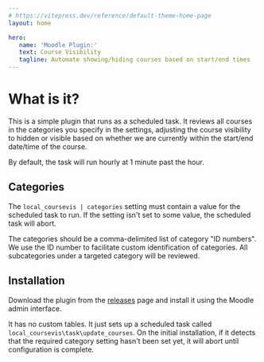 ```yaml
---
# https://vitepress.dev/reference/default-theme-home-page
layout: home

hero:
   name: 'Moodle Plugin:'
   text: Course Visibility
   tagline: Automate showing/hiding courses based on start/end times
---
```


# What is it?

This is a simple plugin that runs as a scheduled task. It reviews all courses in the
categories you specify in the settings, adjusting the course visibility to hidden or
visible based on whether we are currently within the start/end date/time of the course.

By default, the task will run hourly at 1 minute past the hour.

## Categories

The `local_coursevis | categories` setting must contain a value for the scheduled task to
run. If the setting isn't set to some value, the scheduled task will abort.

The categories should be a comma-delimited list of category "ID numbers". We use the ID
number to facilitate custom identification of categories. All subcategories under a
targeted category will be reviewed.

## Installation

Download the plugin from the
[releases](https://github.com/uicpharm/moodle-local_coursevis/releases) page and install
it using the Moodle admin interface.

It has no custom tables. It just sets up a scheduled task called
`local_coursevis\task\update_courses`. On the initial installation, if it detects that the
required category setting hasn't been set yet, it will abort until configuration is
complete.
